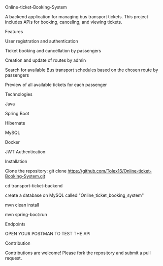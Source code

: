 Online-ticket-Booking-System

A backend application for managing bus transport tickets. This project includes APIs for booking, canceling, and viewing tickets.

Features

User registration and authentication

Ticket booking and cancellation by passengers

Creation and update of routes by admin

Search for available Bus transport schedules based on the chosen route by passengers

Preview of all available tickets for each passenger

Technologies

Java

Spring Boot

Hibernate

MySQL

Docker

JWT Authentication

Installation

Clone the repository: git clone https://github.com/Tolex16/Online-ticket-Booking-System.git

cd transport-ticket-backend

create a database on MySQL called "Online_ticket_booking_system"

mvn clean install

mvn spring-boot:run

Endpoints

OPEN YOUR POSTMAN TO TEST THE API

Contribution

Contributions are welcome! Please fork the repository and submit a pull request.
